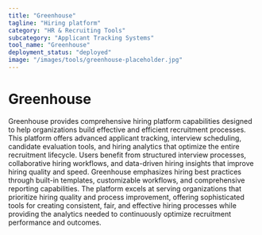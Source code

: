 ```yaml
---
title: "Greenhouse"
tagline: "Hiring platform"
category: "HR & Recruiting Tools"
subcategory: "Applicant Tracking Systems"
tool_name: "Greenhouse"
deployment_status: "deployed"
image: "/images/tools/greenhouse-placeholder.jpg"
---
```


# Greenhouse

Greenhouse provides comprehensive hiring platform capabilities designed to help organizations build effective and efficient recruitment processes. This platform offers advanced applicant tracking, interview scheduling, candidate evaluation tools, and hiring analytics that optimize the entire recruitment lifecycle. Users benefit from structured interview processes, collaborative hiring workflows, and data-driven hiring insights that improve hiring quality and speed. Greenhouse emphasizes hiring best practices through built-in templates, customizable workflows, and comprehensive reporting capabilities. The platform excels at serving organizations that prioritize hiring quality and process improvement, offering sophisticated tools for creating consistent, fair, and effective hiring processes while providing the analytics needed to continuously optimize recruitment performance and outcomes.
